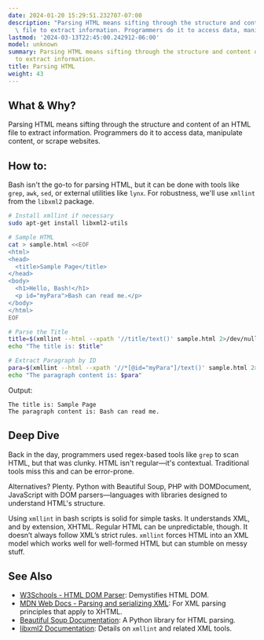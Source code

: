 ```yaml
---
date: 2024-01-20 15:29:51.232707-07:00
description: "Parsing HTML means sifting through the structure and content of an HTML\
  \ file to extract information. Programmers do it to access data, manipulate content,\u2026"
lastmod: '2024-03-13T22:45:00.242912-06:00'
model: unknown
summary: Parsing HTML means sifting through the structure and content of an HTML file
  to extract information.
title: Parsing HTML
weight: 43
---
```


## What & Why?

Parsing HTML means sifting through the structure and content of an HTML file to extract information. Programmers do it to access data, manipulate content, or scrape websites.

## How to:

Bash isn't the go-to for parsing HTML, but it can be done with tools like `grep`, `awk`, `sed`, or external utilities like `lynx`. For robustness, we'll use `xmllint` from the `libxml2` package.

```bash
# Install xmllint if necessary
sudo apt-get install libxml2-utils

# Sample HTML
cat > sample.html <<EOF
<html>
<head>
  <title>Sample Page</title>
</head>
<body>
  <h1>Hello, Bash!</h1>
  <p id="myPara">Bash can read me.</p>
</body>
</html>
EOF

# Parse the Title
title=$(xmllint --html --xpath '//title/text()' sample.html 2>/dev/null)
echo "The title is: $title"

# Extract Paragraph by ID
para=$(xmllint --html --xpath '//*[@id="myPara"]/text()' sample.html 2>/dev/null)
echo "The paragraph content is: $para"
```

Output:
```
The title is: Sample Page
The paragraph content is: Bash can read me.
```

## Deep Dive

Back in the day, programmers used regex-based tools like `grep` to scan HTML, but that was clunky. HTML isn't regular—it's contextual. Traditional tools miss this and can be error-prone.

Alternatives? Plenty. Python with Beautiful Soup, PHP with DOMDocument, JavaScript with DOM parsers—languages with libraries designed to understand HTML's structure.

Using `xmllint` in bash scripts is solid for simple tasks. It understands XML, and by extension, XHTML. Regular HTML can be unpredictable, though. It doesn’t always follow XML’s strict rules. `xmllint` forces HTML into an XML model which works well for well-formed HTML but can stumble on messy stuff.

## See Also

- [W3Schools - HTML DOM Parser](https://www.w3schools.com/xml/dom_intro.asp): Demystifies HTML DOM.
- [MDN Web Docs - Parsing and serializing XML](https://developer.mozilla.org/en-US/docs/Web/Guide/Parsing_and_serializing_XML): For XML parsing principles that apply to XHTML.
- [Beautiful Soup Documentation](https://www.crummy.com/software/BeautifulSoup/bs4/doc/): A Python library for HTML parsing.
- [libxml2 Documentation](http://xmlsoft.org/): Details on `xmllint` and related XML tools.
